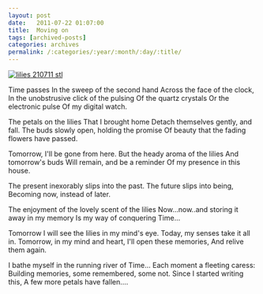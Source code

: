 ```yaml
---
layout: post
date:	2011-07-22 01:07:00
title:  Moving on
tags: [archived-posts]
categories: archives
permalink: /:categories/:year/:month/:day/:title/
---
```

<a href="http://s1142.photobucket.com/albums/n602/Deepapctrsglr/?action=view&amp;current=IMG_3955.jpg" target="_blank"><img src="http://i1142.photobucket.com/albums/n602/Deepapctrsglr/IMG_3955.jpg" border="0" alt="lilies 210711 stl"></a>



Time passes
In the sweep of the second hand
Across the face of the clock,
In the unobstrusive click of the pulsing
Of the quartz crystals
Or the electronic pulse
Of my digital watch.

The petals on the lilies 
That I brought home
Detach themselves gently, and fall.
The buds slowly open, holding the promise
Of beauty that the fading flowers have passed.

Tomorrow, I'll be gone from here.
But the heady aroma of the lilies
And tomorrow's buds
Will remain, and be a reminder
Of my presence in this house.


The present inexorably slips into the past.
The future slips into being,
Becoming now, instead of later.

The enjoyment of the lovely scent of the lilies
Now...now..and storing it away in my memory
Is my way of conquering Time...


Tomorrow I will see the lilies in my mind's eye.
Today, my senses take it all in.
Tomorrow, in my mind and heart,
I'll open these memories,
And relive them again.


I bathe myself in the running river of Time...
Each moment a fleeting caress:
Building memories, some remembered, some not.
Since I started writing this,
A few more petals have fallen....
